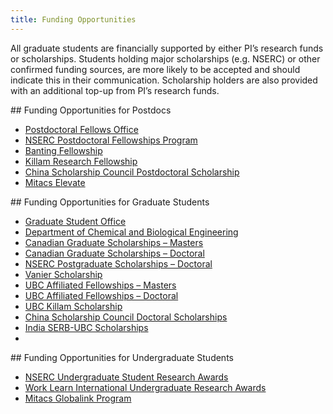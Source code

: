 ```yaml
---
title: Funding Opportunities 
---
```


All graduate students are financially supported by either PI’s research funds or scholarships. Students holding major scholarships (e.g. NSERC) or other confirmed funding sources, are more likely to be accepted and should indicate this in their communication. Scholarship holders are also provided with an additional top-up from PI’s research funds.




<div class="horizontal-line"></div>
## Funding Opportunities for Postdocs

- [Postdoctoral Fellows Office](https://www.postdocs.ubc.ca/awards-funding)
- [NSERC Postdoctoral Fellowships Program](https://www.nserc-crsng.gc.ca/Students-Etudiants/PD-NP/PDF-BP_eng.asp)
- [Banting Fellowship](https://www.postdocs.ubc.ca/award/banting-postdoctoral-fellowships-program)
- [Killam Research Fellowship](https://www.postdocs.ubc.ca/award/killam-postdoctoral-research-fellowship)
- [China Scholarship Council Postdoctoral Scholarship](https://www.postdocs.ubc.ca/award/ubc-healthy-aging-postdoctoral-fellowship)
- [Mitacs Elevate](https://www.mitacs.ca/en/programs/elevate/program-details)

<div class="horizontal-line"></div>
## Funding Opportunities for Graduate Students

- [Graduate Student Office](https://www.grad.ubc.ca/scholarships-awards-funding/award-opportunities)
- [Department of Chemical and Biological Engineering](https://chbe.ubc.ca/graduate/awards-and-funding-opportunities/)
- [Canadian Graduate Scholarships – Masters](https://www.nserc-crsng.gc.ca/Students-Etudiants/PG-CS/CGSM-BESCM_eng.asp)
- [Canadian Graduate Scholarships – Doctoral](https://www.nserc-crsng.gc.ca/Students-Etudiants/PG-CS/CGSD-BESCD_eng.asp)
- [NSERC Postgraduate Scholarships – Doctoral](https://www.nserc-crsng.gc.ca/Students-Etudiants/PG-CS/BellandPostgrad-BelletSuperieures_eng.asp)
- [Vanier Scholarship](https://www.nserc-crsng.gc.ca/Students-Etudiants/PG-CS/VanierCGS-VanierBESC_eng.asp)
- [UBC Affiliated Fellowships – Masters](https://www.grad.ubc.ca/awards/affiliated-fellowships-masters-program)
- [UBC Affiliated Fellowships – Doctoral](https://www.grad.ubc.ca/awards/affiliated-fellowships-doctoral-program)
- [UBC Killam Scholarship](https://www.grad.ubc.ca/awards/killam-doctoral-scholarships)
- [China Scholarship Council Doctoral Scholarships](https://www.grad.ubc.ca/awards/china-scholarship-council-doctoral-scholarships)
- [India SERB-UBC Scholarships](https://www.grad.ubc.ca/awards/serb-ubc-scholarship)
- 
<div class="horizontal-line"></div>
## Funding Opportunities for Undergraduate Students

- [NSERC Undergraduate Student Research Awards](https://www.grad.ubc.ca/scholarships-awards-funding/award-opportunities)
- [Work Learn International Undergraduate Research Awards](https://students.ubc.ca/career/ubc-experiences/work-learn-international-undergraduate-research-awards/)
- [Mitacs Globalink Program](https://www.mitacs.ca/our-programs/globalink-graduate-fellowship/#student)
